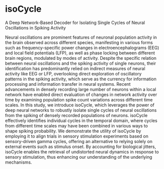 # isoCycle
A Deep Network-Based Decoder for Isolating Single Cycles of Neural Oscillations in Spiking Activity

Neural oscillations are prominent features of neuronal population activity in the brain observed across different species, manifesting in various forms such as frequency-specific power changes in electroencephalograms (EEG) and local field potentials (LFP), as well as phase locking between different brain regions, modulated by modes of activity. Despite the specific relation between neural oscillations and the spiking activity of single neurons, their identification has predominantly relied on indirect measures of neural activity like EEG or LFP, overlooking direct exploration of oscillatory patterns in the spiking activity, which serve as the currency for information processing and information transfer in neural systems. Recent advancements in densely recording large number of neurons within a local network have enabled direct evaluation of changes in network activity over time by examining population spike count variations across different time scales. In this study, we introduce isoCycle, which leverages the power of deep neural networks to robustly isolate single cycles of neural oscillations from the spiking of densely recorded populations of neurons. isoCycle effectively identifies individual cycles in the temporal domain, where cycles from different time scales may have been combined in various ways to shape spiking probability. We demonstrate the utility of isoCycle by employing it to align trials in sensory stimulation experiments based on sensory-driven gamma cycles, offering an alternative to relying solely on external events such as stimulus onset. By accounting for biological jitters, isoCycle enables the retrieval of undistorted neural dynamics in response to sensory stimulation, thus enhancing our understanding of the underlying mechanisms.
